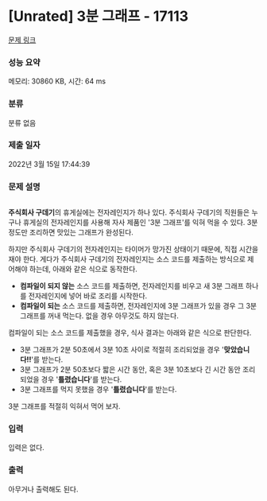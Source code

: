 # [Unrated] 3분 그래프 - 17113 

[문제 링크](https://www.acmicpc.net/problem/17113) 

### 성능 요약

메모리: 30860 KB, 시간: 64 ms

### 분류

분류 없음

### 제출 일자

2022년 3월 15일 17:44:39

### 문제 설명

<p style="text-align: center;"><img alt="" src=""></p>

<p> </p>

<p><strong>주식회사 구데기</strong>의 휴게실에는 전자레인지가 하나 있다. 주식회사 구데기의 직원들은 누구나 휴게실의 전자레인지를 사용해 자사 제품인 '3분 그래프'를 익혀 먹을 수 있다. 3분 정도만 조리하면 맛있는 그래프가 완성된다.</p>

<p>하지만 주식회사 구데기의 전자레인지는 타이머가 망가진 상태이기 때문에, 직접 시간을 재야 한다. 게다가 주식회사 구데기의 전자레인지는 소스 코드를 제출하는 방식으로 제어해야 하는데, 아래와 같은 식으로 동작한다.</p>

<ul>
	<li><strong>컴파일이 되지 않는</strong> 소스 코드를 제출하면, 전자레인지를 비우고 새 3분 그래프 하나를 전자레인지에 넣어 바로 조리를 시작한다.</li>
	<li><strong>컴파일이 되는</strong> 소스 코드를 제출하면, 전자레인지에 3분 그래프가 있을 경우 그 3분 그래프를 꺼내 먹는다. 없을 경우 아무것도 하지 않는다.</li>
</ul>

<p> 컴파일이 되는 소스 코드를 제출했을 경우, 식사 결과는 아래와 같은 식으로 판단한다.</p>

<ul>
	<li>3분 그래프가 2분 50초에서 3분 10초 사이로 적절히 조리되었을 경우 '<strong>맞았습니다!!</strong>'를 받는다.</li>
	<li>3분 그래프가 2분 50초보다 짧은 시간 동안, 혹은 3분 10초보다 긴 시간 동안 조리되었을 경우 '<strong>틀렸습니다</strong>'를 받는다.</li>
	<li>3분 그래프를 먹지 못했을 경우 '<strong>틀렸습니다</strong>'를 받는다.</li>
</ul>

<p>3분 그래프를 적절히 익혀서 먹어 보자.</p>

### 입력 

 <p>입력은 없다.</p>

### 출력 

 <p>아무거나 출력해도 된다.</p>

